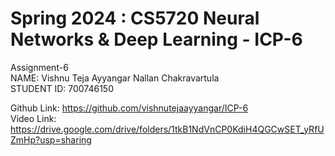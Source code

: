 # Spring 2024 : CS5720 Neural Networks & Deep Learning - ICP-6 <br>
Assignment-6 <br>
NAME: Vishnu Teja Ayyangar Nallan Chakravartula <br>
STUDENT ID: 700746150 <br>

Github Link: https://github.com/vishnutejaayyangar/ICP-6 <br>
Video Link: https://drive.google.com/drive/folders/1tkB1NdVnCP0KdiH4QGCwSET_yRfUZmHp?usp=sharing <br>

